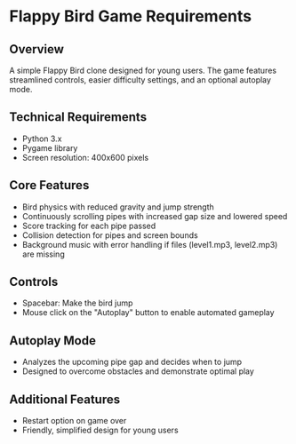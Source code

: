 # Flappy Bird Game Requirements

## Overview
A simple Flappy Bird clone designed for young users. The game features streamlined controls, easier difficulty settings, and an optional autoplay mode.

## Technical Requirements
- Python 3.x
- Pygame library
- Screen resolution: 400x600 pixels

## Core Features
- Bird physics with reduced gravity and jump strength
- Continuously scrolling pipes with increased gap size and lowered speed
- Score tracking for each pipe passed
- Collision detection for pipes and screen bounds
- Background music with error handling if files (level1.mp3, level2.mp3) are missing

## Controls
- Spacebar: Make the bird jump
- Mouse click on the "Autoplay" button to enable automated gameplay

## Autoplay Mode
- Analyzes the upcoming pipe gap and decides when to jump
- Designed to overcome obstacles and demonstrate optimal play

## Additional Features
- Restart option on game over
- Friendly, simplified design for young users

